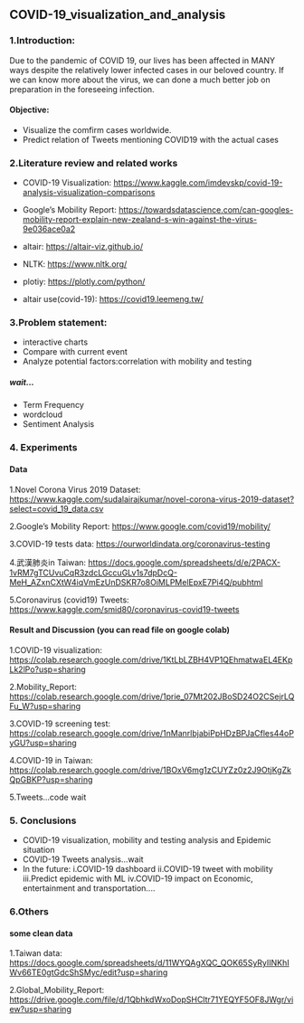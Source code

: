 ## COVID-19_visualization_and_analysis

### 1.Introduction:
Due to the pandemic of COVID 19, our lives has been affected in MANY
ways despite the relatively lower infected cases in our beloved country.
If we can know more about the virus, we can done a much better job on
preparation in the foreseeing infection.

#### Objective:
* Visualize the comfirm cases worldwide.
* Predict relation of Tweets mentioning COVID19 with the actual cases

### 2.Literature review and related works

* COVID-19 Visualization: https://www.kaggle.com/imdevskp/covid-19-analysis-visualization-comparisons

* Google’s Mobility Report: https://towardsdatascience.com/can-googles-mobility-report-explain-new-zealand-s-win-against-the-virus-9e036ace0a2

* altair: https://altair-viz.github.io/

* NLTK: https://www.nltk.org/

* plotiy: https://plotly.com/python/

* altair use(covid-19): https://covid19.leemeng.tw/

### 3.Problem statement:
* interactive charts
* Compare with current event
* Analyze potential factors:correlation with mobility and testing
##### wait...
* Term Frequency
* wordcloud
* Sentiment Analysis

### 4. Experiments
#### Data 

1.Novel Corona Virus 2019 Dataset: https://www.kaggle.com/sudalairajkumar/novel-corona-virus-2019-dataset?select=covid_19_data.csv

2.Google’s Mobility Report: https://www.google.com/covid19/mobility/

3.COVID-19 tests data: https://ourworldindata.org/coronavirus-testing

4.武漢肺炎in Taiwan: https://docs.google.com/spreadsheets/d/e/2PACX-1vRM7gTCUvuCqR3zdcLGccuGLv1s7dpDcQ-MeH_AZxnCXtW4iqVmEzUnDSKR7o8OiMLPMelEpxE7Pi4Q/pubhtml

5.Coronavirus (covid19) Tweets: https://www.kaggle.com/smid80/coronavirus-covid19-tweets

#### Result and Discussion (you can read file on google colab)

1.COVID-19 visualization: https://colab.research.google.com/drive/1KtLbLZBH4VP1QEhmatwaEL4EKpLk2lPo?usp=sharing

2.Mobility_Report: https://colab.research.google.com/drive/1prie_07Mt202JBoSD24O2CSejrLQFu_W?usp=sharing

3.COVID-19 screening test: https://colab.research.google.com/drive/1nManrlbjabiPpHDzBPJaCfles44oPyGU?usp=sharing

4.COVID-19 in Taiwan: https://colab.research.google.com/drive/1BOxV6mg1zCUYZz0z2J9OtjKgZkQpGBKP?usp=sharing

5.Tweets...code wait

### 5. Conclusions
* COVID-19 visualization, mobility and testing analysis
and Epidemic situation
* COVID-19 Tweets analysis...wait
* In the future: 
i.COVID-19 dashboard 
ii.COVID-19 tweet with mobility
iii.Predict epidemic with ML
iv.COVID-19 impact on Economic, entertainment and transportation....

### 6.Others
#### some clean data
1.Taiwan data: https://docs.google.com/spreadsheets/d/11WYQAgXQC_QOK65SyRyIINKhIWv66TE0gtGdcShSMyc/edit?usp=sharing

2.Global_Mobility_Report: https://drive.google.com/file/d/1QbhkdWxoDopSHCltr71YEQYF5OF8JWgr/view?usp=sharing
